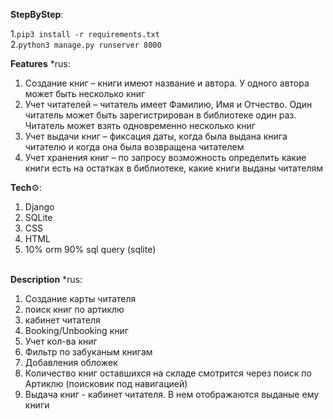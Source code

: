 **StepByStep**:

1.`pip3 install -r requirements.txt` \
2.`python3 manage.py runserver 8000` 

**Features** *rus:
1)	Создание книг – книги имеют название и автора. У одного автора может быть несколько книг
2)	Учет читателей – читатель имеет Фамилию, Имя и Отчество. Один читатель может быть зарегистрирован в библиотеке один раз. Читатель может взять одновременно несколько книг
3)	Учет выдачи книг – фиксация даты, когда была выдана книга читателю и когда она была возвращена читателем
4)	Учет хранения книг – по запросу возможность определить какие книги есть на остатках в библиотеке, какие книги выданы читателям

**Tech**⚙️:
1. Django 
2. SQLite 
3. CSS 
4. HTML 
5. 10% orm 90% sql query (sqlite)

\
**Description** *rus:
1. Создание карты читателя
2. поиск книг по артиклю
3. кабинет читателя
4. Booking/Unbooking книг
5. Учет кол-ва книг
6. Фильтр по забуканым книгам
7. Добавления обложек
8. Количество книг оставшихся на складе смотрится через поиск по Артиклю (поисковик под навигацией)
9. Выдача книг - кабинет читателя. В нем отображаются выданые ему книги
